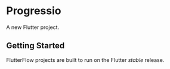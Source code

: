# Progressio

A new Flutter project.

## Getting Started

FlutterFlow projects are built to run on the Flutter _stable_ release.
